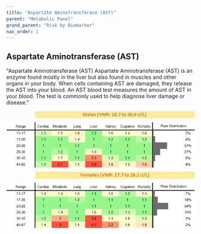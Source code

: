 ```yaml
---
title: "Aspartate Aminotransferase (AST)"
parent: "Metabolic Panel"
grand_parent: "Risk by Biomarker"
nav_order: 1
---
```



## Aspartate Aminotransferase (AST)


"Aspartate Aminotransferase (AST) Aspartate Aminotransferase (AST) is an enzyme found mostly in the liver but also found in muscles and other organs in your body. When cells containing AST are damaged, they release the AST into your blood. An AST blood test measures the amount of AST in your blood. The test is commonly used to help diagnose liver damage or disease."

<div style="display: flex; flex-direction: column; gap: 10px;">

  <img src="/assets/images/vmrbiomarker_ast__male.png" alt="Aspartate Aminotransferase (AST) VMR Male" style="margin-left: 15%">
  <img src="/assets/images/rr_ast__male.png" alt="Aspartate Aminotransferase (AST) RR Male">

  <img src="/assets/images/vmrbiomarker_ast__female.png" alt="Aspartate Aminotransferase (AST) VMR Female" style="margin-left: 15%; ">
  <img src="/assets/images/rr_ast__female.png" alt="Aspartate Aminotransferase (AST) RR Female">

</div>



